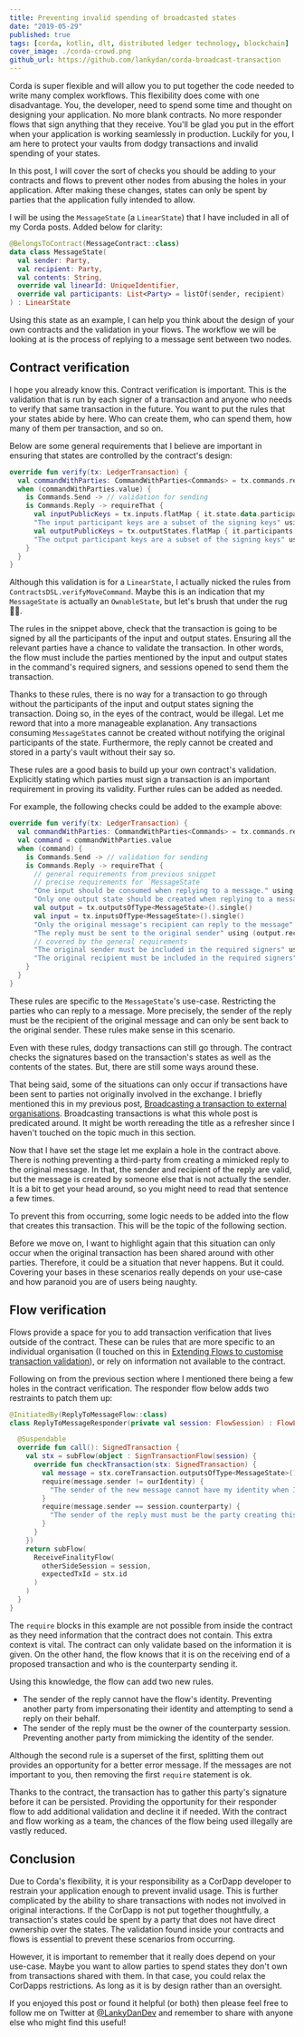 ```yaml
---
title: Preventing invalid spending of broadcasted states
date: "2019-05-29"
published: true
tags: [corda, kotlin, dlt, distributed ledger technology, blockchain]
cover_image: ./corda-crowd.png
github_url: https://github.com/lankydan/corda-broadcast-transaction
---
```


Corda is super flexible and will allow you to put together the code needed to write many complex workflows. This flexibility does come with one disadvantage. You, the developer, need to spend some time and thought on designing your application. No more blank contracts. No more responder flows that sign anything that they receive. You'll be glad you put in the effort when your application is working seamlessly in production. Luckily for you, I am here to protect your vaults from dodgy transactions and invalid spending of your states.

In this post, I will cover the sort of checks you should be adding to your contracts and flows to prevent other nodes from abusing the holes in your application. After making these changes, states can only be spent by parties that the application fully intended to allow.

I will be using the `MessageState` (a `LinearState`) that I have included in all of my Corda posts. Added below for clarity:

```kotlin
@BelongsToContract(MessageContract::class)
data class MessageState(
  val sender: Party,
  val recipient: Party,
  val contents: String,
  override val linearId: UniqueIdentifier,
  override val participants: List<Party> = listOf(sender, recipient)
) : LinearState
```

Using this state as an example, I can help you think about the design of your own contracts and the validation in your flows. The workflow we will be looking at is the process of replying to a message sent between two nodes.

## Contract verification

I hope you already know this. Contract verification is important. This is the validation that is run by each signer of a transaction and anyone who needs to verify that same transaction in the future. You want to put the rules that your states abide by here. Who can create them, who can spend them, how many of them per transaction, and so on.

Below are some general requirements that I believe are important in ensuring that states are controlled by the contract's design:

```kotlin
override fun verify(tx: LedgerTransaction) {
  val commandWithParties: CommandWithParties<Commands> = tx.commands.requireSingleCommand()
  when (commandWithParties.value) {
    is Commands.Send -> // validation for sending
    is Commands.Reply -> requireThat {
      val inputPublicKeys = tx.inputs.flatMap { it.state.data.participants.map(AbstractParty::owningKey) }.toSet()
      "The input participant keys are a subset of the signing keys" using commandWithParties.signers.containsAll(inputPublicKeys)
      val outputPublicKeys = tx.outputStates.flatMap { it.participants.map(AbstractParty::owningKey) }.toSet()
      "The output participant keys are a subset of the signing keys" using commandWithParties.signers.containsAll(outputPublicKeys)
    }
  }
}
```

Although this validation is for a `LinearState`, I actually nicked the rules from `ContractsDSL.verifyMoveCommand`. Maybe this is an indication that my `MessageState` is actually an `OwnableState`, but let's brush that under the rug 🙈🙊.

The rules in the snippet above, check that the transaction is going to be signed by all the participants of the input and output states. Ensuring all the relevant parties have a chance to validate the transaction. In other words, the flow must include the parties mentioned by the input and output states in the command's required signers, and sessions opened to send them the transaction.

Thanks to these rules, there is no way for a transaction to go through without the participants of the input and output states signing the transaction. Doing so, in the eyes of the contract, would be illegal. Let me reword that into a more manageable explanation. Any transactions consuming `MessageState`s cannot be created without notifying the original participants of the state. Furthermore, the reply cannot be created and stored in a party's vault without their say so.

These rules are a good basis to build up your own contract's validation. Explicitly stating which parties must sign a transaction is an important requirement in proving its validity. Further rules can be added as needed.

For example, the following checks could be added to the example above:

```kotlin
override fun verify(tx: LedgerTransaction) {
  val commandWithParties: CommandWithParties<Commands> = tx.commands.requireSingleCommand()
  val command = commandWithParties.value
  when (command) {
    is Commands.Send -> // validation for sending
    is Commands.Reply -> requireThat {
      // general requirements from previous snippet
      // precise requirements for `MessageState`
      "One input should be consumed when replying to a message." using (tx.inputs.size == 1)
      "Only one output state should be created when replying to a message." using (tx.outputs.size == 1)
      val output = tx.outputsOfType<MessageState>().single()
      val input = tx.inputsOfType<MessageState>().single()
      "Only the original message's recipient can reply to the message" using (output.sender == input.recipient)
      "The reply must be sent to the original sender" using (output.recipient == input.sender)
      // covered by the general requirements
      "The original sender must be included in the required signers" using commandWithParties.signers.contains(input.sender.owningKey)
      "The original recipient must be included in the required signers" using commandWithParties.signers.contains(input.recipient.owningKey)
    }
  }
}
```

These rules are specific to the `MessageState`'s use-case. Restricting the parties who can reply to a message. More precisely, the sender of the reply must be the recipient of the original message and can only be sent back to the original sender. These rules make sense in this scenario.

Even with these rules, dodgy transactions can still go through. The contract checks the signatures based on the transaction's states as well as the contents of the states. But, there are still some ways around these.

That being said, some of the situations can only occur if transactions have been sent to parties not originally involved in the exchange. I briefly mentioned this in my previous post, [Broadcasting a transaction to external organisations](https://lankydan.dev/broadcasting-a-transaction-to-external-organisations). Broadcasting transactions is what this whole post is predicated around. It might be worth rereading the title as a refresher since I haven't touched on the topic much in this section.

Now that I have set the stage let me explain a hole in the contract above. There is nothing preventing a third-party from creating a mimicked reply to the original message. In that, the sender and recipient of the reply are valid, but the message is created by someone else that is not actually the sender. It is a bit to get your head around, so you might need to read that sentence a few times.

To prevent this from occurring, some logic needs to be added into the flow that creates this transaction. This will be the topic of the following section.

Before we move on, I want to highlight again that this situation can only occur when the original transaction has been shared around with other parties. Therefore, it could be a situation that never happens. But it could. Covering your bases in these scenarios really depends on your use-case and how paranoid you are of users being naughty.

## Flow verification

Flows provide a space for you to add transaction verification that lives outside of the contract. These can be rules that are more specific to an individual organisation (I touched on this in [Extending Flows to customise transaction validation](https://lankydan.dev/extending-flows-to-customise-transaction-validation)), or rely on information not available to the contract.

Following on from the previous section where I mentioned there being a few holes in the contract verification. The responder flow below adds two restraints to patch them up:

```kotlin
@InitiatedBy(ReplyToMessageFlow::class)
class ReplyToMessageResponder(private val session: FlowSession) : FlowLogic<SignedTransaction>() {

  @Suspendable
  override fun call(): SignedTransaction {
    val stx = subFlow(object : SignTransactionFlow(session) {
      override fun checkTransaction(stx: SignedTransaction) {
        val message = stx.coreTransaction.outputsOfType<MessageState>().single()
        require(message.sender != ourIdentity) {
          "The sender of the new message cannot have my identity when I am not the creator of the transaction"
        }
        require(message.sender == session.counterparty) {
          "The sender of the reply must must be the party creating this transaction"
        }
      }
    })
    return subFlow(
      ReceiveFinalityFlow(
        otherSideSession = session,
        expectedTxId = stx.id
      )
    )
  }
}
```

The `require` blocks in this example are not possible from inside the contract as they need information that the contract does not contain. This extra context is vital. The contract can only validate based on the information it is given. On the other hand, the flow knows that it is on the receiving end of a proposed transaction and who is the counterparty sending it.

Using this knowledge, the flow can add two new rules.

- The sender of the reply cannot have the flow's identity. Preventing another party from impersonating their identity and attempting to send a reply on their behalf.
- The sender of the reply must be the owner of the counterparty session. Preventing another party from mimicking the identity of the sender.

Although the second rule is a superset of the first, splitting them out provides an opportunity for a better error message. If the messages are not important to you, then removing the first `require` statement is ok.

Thanks to the contract, the transaction has to gather this party's signature before it can be persisted. Providing the opportunity for their responder flow to add additional validation and decline it if needed. With the contract and flow working as a team, the chances of the flow being used illegally are vastly reduced.

## Conclusion

Due to Corda's flexibility, it is your responsibility as a CorDapp developer to restrain your application enough to prevent invalid usage. This is further complicated by the ability to share transactions with nodes not involved in original interactions. If the CorDapp is not put together thoughtfully, a transaction's states could be spent by a party that does not have direct ownership over the states. The validation found inside your contracts and flows is essential to prevent these scenarios from occurring.

However, it is important to remember that it really does depend on your use-case. Maybe you want to allow parties to spend states they don't own from transactions shared with them. In that case, you could relax the CorDapps restrictions. As long as it is by design rather than an oversight.

If you enjoyed this post or found it helpful (or both) then please feel free to follow me on Twitter at [@LankyDanDev](https://twitter.com/LankyDanDev) and remember to share with anyone else who might find this useful!
